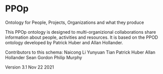 # PPOp
Ontology for People, Projects, Organizations and what they produce

This PPOp ontology is designed to multi-organizional collaborations share information about people, activities and resources.  It is based on the PPOD ontology developed by Patrick Huber and Allan Hollander.

Contributors to this schema:
  Naicong Li
  Yunyuan Tian
  Patrick Huber
  Allan Hollander
  Sean Gordon
  Philip Murphy
  
  Version 3.1 Nov 22 2021
